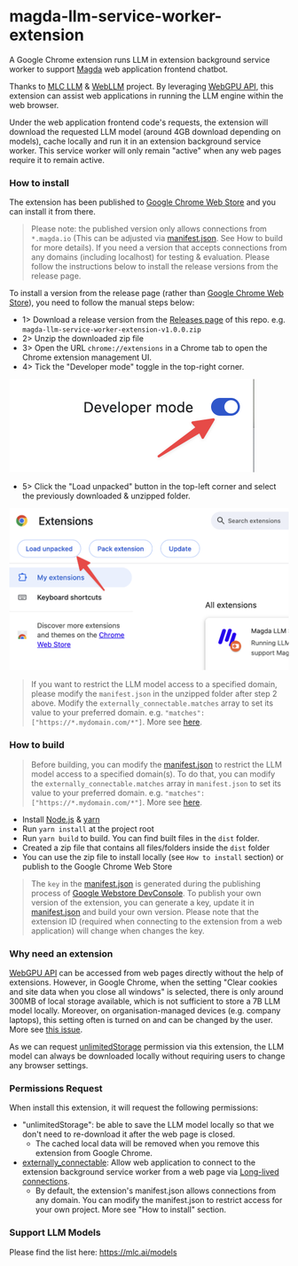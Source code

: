 # magda-llm-service-worker-extension

A Google Chrome extension runs LLM in extension background service worker to support [Magda](https://github.com/magda-io/magda) web application frontend chatbot.

Thanks to [MLC LLM](https://llm.mlc.ai/) & [WebLLM](https://webllm.mlc.ai/) project. By leveraging [WebGPU API](https://developer.mozilla.org/en-US/docs/Web/API/WebGPU_API), this extension can assist web applications in running the LLM engine within the web browser. 

Under the web application frontend code's requests, the extension will download the requested LLM model (around 4GB download depending on models), cache locally and run it in an extension background service worker. This service worker will only remain "active" when any web pages require it to remain active.


### How to install

The extension has been published to [Google Chrome Web Store](https://chromewebstore.google.com/detail/magda-llm-service-worker/ljadmjdilnpmlhopijgimonfackfngmi) and you can install it from there.

> Please note: the published version only allows connections from `*.magda.io` (This can be adjusted via [manifest.json](./src/manifest.json). See How to build for more details).
> If you need a version that accepts connections from any domains (including localhost) for testing & evaluation.
> Please follow the instructions below to install the release versions from the release page.

To install a version from the release page (rather than [Google Chrome Web Store](https://chromewebstore.google.com/detail/magda-llm-service-worker/ljadmjdilnpmlhopijgimonfackfngmi)), you need to follow the manual steps below:
- 1> Download a release version from the [Releases page](https://github.com/magda-io/magda-llm-service-worker-extension/releases) of this repo. e.g. `magda-llm-service-worker-extension-v1.0.0.zip`
- 2> Unzip the downloaded zip file
- 3> Open the URL `chrome://extensions` in a Chrome tab to open the Chrome extension management UI.
- 4> Tick the "Developer mode" toggle in the top-right corner.

![developer-mode-button](<./docs/developer-mode-button.png>)

- 5> Click the "Load unpacked" button in the top-left corner and select the previously downloaded & unzipped folder.

![load-unpacked-button](<./docs/load-unpacked-button.png>)

> If you want to restrict the LLM model access to a specified domain, please modify the `manifest.json` in the unzipped folder after step 2 above. Modify the `externally_connectable.matches` array to set its value to your preferred domain. e.g. `"matches": ["https://*.mydomain.com/*"]`. More see [here](https://developer.chrome.com/docs/extensions/reference/manifest/externally-connectable#manifest).

### How to build

> Before building, you can modify the [manifest.json](./src/manifest.json) to restrict the LLM model access to a specified domain(s).
> To do that, you can modify the `externally_connectable.matches` array in `manifest.json` to set its value to your preferred domain. e.g. `"matches": ["https://*.mydomain.com/*"]`. More see [here](https://developer.chrome.com/docs/extensions/reference/manifest/externally-connectable#manifest).

- Install [Node.js](https://nodejs.org/en/download/package-manager) & [yarn](https://yarnpkg.com/getting-started/install)
- Run `yarn install` at the project root
- Run `yarn build` to build. You can find built files in the `dist` folder.
- Created a zip file that contains all files/folders inside the `dist` folder
- You can use the zip file to install locally (see `How to install` section) or publish to the Google Chrome Web Store
 
> The `key` in the [manifest.json](./src/manifest.json) is generated during the publishing process of [Google Webstore DevConsole](https://chrome.google.com/webstore/devconsole/).
> To publish your own version of the extension, you can generate a key, update it in [manifest.json](./src/manifest.json) and build your own version.
> Please note that the extension ID (required when connecting to the extension from a web application) will change when changes the key.

### Why need an extension

[WebGPU API](https://developer.mozilla.org/en-US/docs/Web/API/WebGPU_API) can be accessed from web pages directly without the help of extensions. However, in Google Chrome, when the setting "Clear cookies and site data when you close all windows" is selected, there is only around 300MB of local storage available, which is not sufficient to store a 7B LLM model locally. Moreover, on organisation-managed devices (e.g. company laptops), this setting often is turned on and can be changed by the user. More see [this issue](https://github.com/mlc-ai/web-llm/issues/374).

As we can request [unlimitedStorage](https://developer.chrome.com/docs/extensions/develop/concepts/storage-and-cookies) permission via this extension, the LLM model can always be downloaded locally without requiring users to change any browser settings.

### Permissions Request

When install this extension, it will request the following permissions:
- "unlimitedStorage": be able to save the LLM model locally so that we don't need to re-download it after the web page is closed.
  - The cached local data will be removed when you remove this extension from Google Chrome.
- [externally_connectable](https://developer.chrome.com/docs/extensions/reference/manifest/externally-connectable): Allow web application to connect to the extension background service worker from a web page via [Long-lived connections](https://developer.chrome.com/docs/extensions/develop/concepts/messaging#connect).
  - By default, the extension's manifest.json allows connections from any domain. You can modify the manifest.json to restrict access for your own project. More see "How to install" section.

### Support LLM Models

Please find the list here: https://mlc.ai/models
